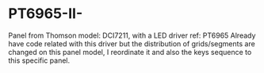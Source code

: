 # PT6965-II-
Panel from Thomson model: DCI7211, with a LED driver ref: PT6965
Already have code related with this driver but the distribution of grids/segments are
changed on this panel model, I reordinate it and also the keys sequence to this specific 
panel.
